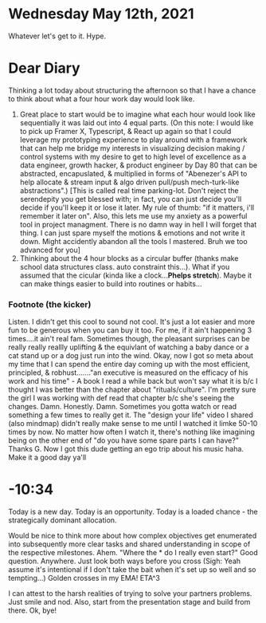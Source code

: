 # Wednesday May 12th, 2021

Whatever let's get to it. Hype. 


# Dear Diary
Thinking a lot today about structuring the afternoon so that I have a chance to think about what a four hour work day would look like.

1. Great place to start would be to imagine what each hour would look like sequentially it was laid out into 4 equal parts. (On this note: I would like to pick up Framer X, Typescript, & React up again so that I could leverage my prototyping experience to play around with a framework that can help me bridge my interests in visualizing decision making / control systems with my desire to get to high level of excellence as a data engineer, growth hacker, & product engineer by Day 80 that can be abstracted, encapuslated, & multiplied in forms of "Abenezer's API to help allocate & stream input & algo driven pull/push mech-turk-like abstractions".) [This is called real time parking-lot. Don't reject the serendepity you get blessed with; in fact, you can just decide you'll decide if you'll keep it or lose it later. My rule of thumb: "if it matters, i'll remember it later on". Also, this lets me use my anxiety as a powerful tool in project managment. There is no damn way in hell I will forget that thing. I can just spare myself the motions & emotions and not write it down. Might accidently abandon all the tools I mastered. Bruh we too advanced for you]
2. Thinking about the 4 hour blocks as a circular buffer (thanks make school data structures class. auto constraint this...). What if you assumed that the cicular (kinda like a clock...**Phelps stretch**). Maybe it can make things easier to build into routines or habits...




### Footnote (the kicker)
Listen. I didn't get this cool to sound not cool. It's just a lot easier and more fun to be generous when you can buy it too. For me, if it ain't happening 3 times....it ain't real fam. Sometimes though, the pleasant surprises can be really really reallly uplifting & the equivlant of watching a baby dance or a cat stand up or a dog just run into the wind. Okay, now I got so meta about my time that I can spend the entire day coming up with the most efficient, principled, & robhust......."an executive is measured on the efficacy of his work and his time" - A book I read a while back but won't say what it is b/c I thought I was better than the chapter about "rituals/culture". I'm pretty sure the girl I was working with def read that chapter b/c she's seeing the changes. Damn. Honestly. Damn. Sometimes you gotta watch or read something a few times to really get it. The "design your life" video I shared (also mindmap) didn't really make sense to me until I watched it limke 50-10 times by now. No matter how often I watch it, there's nothing like imagining being on the other end of "do you have some spare parts I can have?" Thanks G. Now I got this dude getting an ego trip about his music haha. Make it a good day ya'll

# -10:34

Today is a new day. Today is an opportunity. Today is a loaded chance - the strategically dominant allocation.

Would be nice to think more about how complex objectives get enumerated into subsequently more clear tasks and shared understanding in scope of the respective milestones. Ahem. "Where the * do I really even start?" Good question. Anywhere. Just look both ways before you cross (Sigh: Yeah assume it's intentional if I don't take the bait when it's set up so well and so tempting...) Golden crosses in my EMA! ETA^3

I can attest to the harsh realities of trying to solve your partners problems. Just smile and nod. Also, start from the presentation stage and build from there. Ok, bye!
